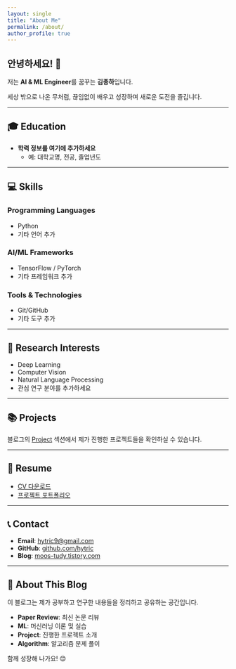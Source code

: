 ```yaml
---
layout: single
title: "About Me"
permalink: /about/
author_profile: true
---
```


## 안녕하세요! 👋

저는 **AI & ML Engineer**를 꿈꾸는 **김종하**입니다.

세상 밖으로 나온 무처럼, 끊임없이 배우고 성장하며 새로운 도전을 즐깁니다.

---

## 🎓 Education

- **학력 정보를 여기에 추가하세요**
  - 예: 대학교명, 전공, 졸업년도

---

## 💻 Skills

### Programming Languages
- Python
- 기타 언어 추가

### AI/ML Frameworks
- TensorFlow / PyTorch
- 기타 프레임워크 추가

### Tools & Technologies
- Git/GitHub
- 기타 도구 추가

---

## 🔬 Research Interests

- Deep Learning
- Computer Vision
- Natural Language Processing
- 관심 연구 분야를 추가하세요

---

## 📚 Projects

블로그의 [Project](/Project/) 섹션에서 제가 진행한 프로젝트들을 확인하실 수 있습니다.

---

## 📄 Resume

- [CV 다운로드](/assets/CV/CV.pdf)
- [프로젝트 포트폴리오](/assets/CV/Project_portfolio.pdf)

---

## 📞 Contact

- **Email**: hytric9@gmail.com
- **GitHub**: [github.com/hytric](https://github.com/hytric)
- **Blog**: [moos-tudy.tistory.com](https://moos-tudy.tistory.com)

---

## 🌱 About This Blog

이 블로그는 제가 공부하고 연구한 내용들을 정리하고 공유하는 공간입니다.

- **Paper Review**: 최신 논문 리뷰
- **ML**: 머신러닝 이론 및 실습
- **Project**: 진행한 프로젝트 소개
- **Algorithm**: 알고리즘 문제 풀이

함께 성장해 나가요! 😊

